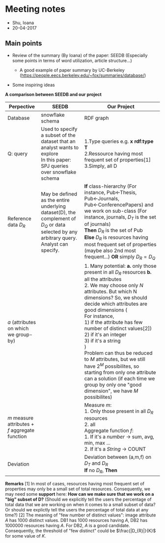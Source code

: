 # Meeting notes 

* Shu, Ioana
* 20-04-2017

## Main points
* Review of the summary (By Ioana) of the paper: SEEDB (Especially some points in terms of word utilization, article structure...)
	* A good example of paper summary by UC-Berkeley (https://people.eecs.berkeley.edu/~fox/summaries/database/)

* Some inspiring ideas

**A comparison between SEEDB and our project**

|Perpective|SEEDB|Our Project|
|---|---|---|
|Database|snowflake schema|RDF graph|
|Q: query|Used to specify a subset of the dataset that an analyst wants to explore<br>In this paper: SPJ queries over snowflake schema|1.Type queries e.g. **x rdf:type T** <br>2.Ressource having most frequent set of properties[1]<br>3.Simply, all D|
|Reference data $D_{R}$|May be defined as the entire underlying dataset(D), the complement of $D_{Q}$ or data selected by any arbitrary query. Analyst can specify.|**If** class-hierarchy (For instance, Pub$\leftarrow$Thesis, Pub$\leftarrow$Journals, Pub$\leftarrow$ConferencePapers) and we work on sub-class (For instance, journals, $D_{T}$ is the set of journals) <br>**Then**  $D_{R}$ is the set of Pub <br>**Else** $D_{R}$ is resources having most frequent set of properties (maybe also 2nd most frequent...) **OR** simply $D_{R} = D_{Q}$|
|$a$ (attributes on which we group-by)||1. Many potential: **a.** only those present in all $D_{R}$ resources **b.** all the attributes<br>2. We may choose only $N$ attributes. But which N dimensions? So, we should decide which attributes are good dimensions (<br>For instance, <br>1) if the attribute has few number of distinct values[2]) <br>2) if it's an integer <br>3) if it's a string<br>)</br>Problem can thus be reduced to $M$ attributes, but we still have $2^M$ possibilites, so starting from only one attribute can a solution (if each time we group by only one "good dimension", we have $M$ possibilites)|
|$m$ measure attributes + $f$ aggregate function||Measure $m$: <br>1. Only those present in all $D_{R}$ resources <br>2. all <br>Aggregate function $f$:<br>1. If it's a $number$ $\rightarrow$ sum, avg, min, max ...<br>2. If it's a $String$ $\rightarrow$ COUNT|
|Deviation||Deviation between (a,m,f) on $D_{T}$ and $D_{R}$<br>**If** no $D_{R}$, **Then**|


**Remarks**
[1] In most of cases, resources having most frequent set of properties may only be a small set of total resources. Consequently, we may need some **support** here: **How can we make sure that we work on a "big" subset of D?** (Should we explicitly tell the users the percentage of total data that we are working on when it comes to a small subset of data? Or should we explictly tell the users the percentage of total data at any time?)
[2] The meaning of "few number of distinct values": image attribute $A$ has 1000 distinct values. DB1 has 1000 resources having $A$, DB2 has 1000000 resources having $A$. For DB2, $A$ is a good candidate. Consequently, the threshold of "few distinct" could be $\frac{|D_{R}|}{K}$ for some value of $K$.
